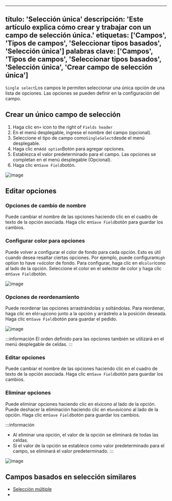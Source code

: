 ***

título: 'Selección única'
descripción: 'Este artículo explica cómo crear y trabajar con un campo de selección única.'
etiquetas: \['Campos', 'Tipos de campos', 'Seleccionar tipos basados', 'Selección única']
palabras clave: \['Campos', 'Tipos de campos', 'Seleccionar tipos basados', 'Selección única', 'Crear campo de selección única']
--------------------------------------------------------------------------------------------------------------------------------

`Single select`Los campos le permiten seleccionar una única opción de una lista de opciones. Las opciones se pueden definir en la configuración del campo.

## Crear un único campo de selección

1. Haga clic en`+` icon to the right of `Fields header`
2. En el menú desplegable, ingrese el nombre del campo (opcional).
3. Seleccione el tipo de campo como`SingleSelect`desde el menú desplegable.
4. Haga clic en`Add option`Botón para agregar opciones.
5. Establezca el valor predeterminado para el campo. Las opciones se completan en el menú desplegable (Opcional).
6. Haga clic en`Save Field`botón.

![image](/img/v2/fields/types/singleselect.png)

## Editar opciones

### Opciones de cambio de nombre

Puede cambiar el nombre de las opciones haciendo clic en el cuadro de texto de la opción asociada. Haga clic en`Save Field`botón para guardar los cambios.

### Configurar color para opciones

Puede volver a configurar el color de fondo para cada opción. Esto es útil cuando desea resaltar ciertas opciones. Por ejemplo, puede configurar`High` option to have `red`color de fondo.
Para configurar, haga clic en el`color`icono al lado de la opción. Seleccione el color en el selector de color y haga clic en`Save Field`botón.

![image](/img/v2/fields/types/options-change-colour.png)

### Opciones de reordenamiento

Puede reordenar las opciones arrastrándolas y soltándolas. Para reordenar, haga clic en el`drag`icono junto a la opción y arrástrelo a la posición deseada. Haga clic en`Save Field`botón para guardar el pedido.

![image](/img/v2/fields/types/options-reorder.png)

:::información
El orden definido para las opciones también se utilizará en el menú desplegable de celdas.
:::

### Editar opciones

Puede cambiar el nombre de las opciones haciendo clic en el cuadro de texto de la opción asociada. Haga clic en`Save Field`botón para guardar los cambios.

### Eliminar opciones

Puede eliminar opciones haciendo clic en el`x`icono al lado de la opción. Puede deshacer la eliminación haciendo clic en el`undo`icono al lado de la opción. Haga clic en`Save Field`botón para guardar los cambios.

:::información

* Al eliminar una opción, el valor de la opción se eliminará de todas las celdas.
* Si el valor de la opción se establece como valor predeterminado para el campo, se eliminará el valor predeterminado.
  :::

![image](/img/v2/fields/types/options-remove.png)

## Campos basados en selección similares

* [Selección múltiple](020.multi-select.md)
* 
